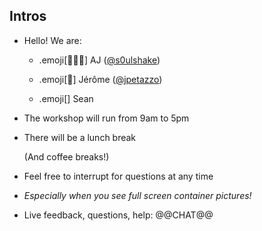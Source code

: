 ## Intros

- Hello! We are:

   - .emoji[👷🏻‍♀️] AJ ([@s0ulshake](https://twitter.com/s0ulshake))

   - .emoji[🐳] Jérôme ([@jpetazzo](https://twitter.com/jpetazzo))

   - .emoji[] Sean

- The workshop will run from 9am to 5pm

- There will be a lunch break

  (And coffee breaks!)

- Feel free to interrupt for questions at any time

- *Especially when you see full screen container pictures!*

- Live feedback, questions, help: @@CHAT@@
